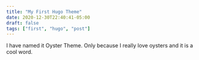 ```yaml
---
title: "My First Hugo Theme"
date: 2020-12-30T22:40:41-05:00
draft: false
tags: ["first", "hugo", "post"]
---
```

I have named it Oyster Theme. Only because I really love oysters and it is a cool word.




